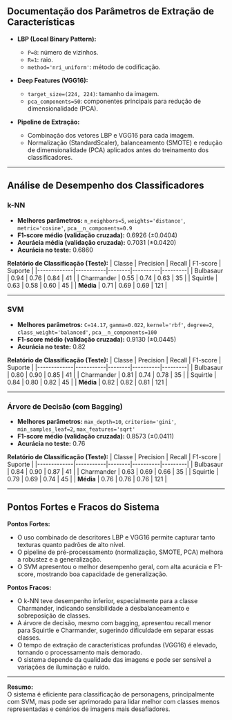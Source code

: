 ## Documentação dos Parâmetros de Extração de Características

- **LBP (Local Binary Pattern):**
  - `P=8`: número de vizinhos.
  - `R=1`: raio.
  - `method='nri_uniform'`: método de codificação.

- **Deep Features (VGG16):**
  - `target_size=(224, 224)`: tamanho da imagem.
  - `pca_components=50`: componentes principais para redução de dimensionalidade (PCA).

- **Pipeline de Extração:**
  - Combinação dos vetores LBP e VGG16 para cada imagem.
  - Normalização (StandardScaler), balanceamento (SMOTE) e redução de dimensionalidade (PCA) aplicados antes do treinamento dos classificadores.

---

## Análise de Desempenho dos Classificadores

### k-NN
- **Melhores parâmetros:** `n_neighbors=5`, `weights='distance'`, `metric='cosine'`, `pca__n_components=0.9`
- **F1-score médio (validação cruzada):** 0.6926 (±0.0404)
- **Acurácia média (validação cruzada):** 0.7031 (±0.0420)
- **Acurácia no teste:** 0.6860

**Relatório de Classificação (Teste):**
| Classe      | Precision | Recall | F1-score | Suporte |
|-------------|-----------|--------|----------|---------|
| Bulbasaur   | 0.94      | 0.76   | 0.84     | 41      |
| Charmander  | 0.55      | 0.74   | 0.63     | 35      |
| Squirtle    | 0.63      | 0.58   | 0.60     | 45      |
| **Média**   | 0.71      | 0.69   | 0.69     | 121     |

---

### SVM
- **Melhores parâmetros:** `C=14.17`, `gamma=0.022`, `kernel='rbf'`, `degree=2`, `class_weight='balanced'`, `pca__n_components=100`
- **F1-score médio (validação cruzada):** 0.9130 (±0.0445)
- **Acurácia no teste:** 0.82

**Relatório de Classificação (Teste):**
| Classe      | Precision | Recall | F1-score | Suporte |
|-------------|-----------|--------|----------|---------|
| Bulbasaur   | 0.80      | 0.90   | 0.85     | 41      |
| Charmander  | 0.81      | 0.74   | 0.78     | 35      |
| Squirtle    | 0.84      | 0.80   | 0.82     | 45      |
| **Média**   | 0.82      | 0.82   | 0.81     | 121     |

---

### Árvore de Decisão (com Bagging)
- **Melhores parâmetros:** `max_depth=10`, `criterion='gini'`, `min_samples_leaf=2`, `max_features='sqrt'`
- **F1-score médio (validação cruzada):** 0.8573 (±0.0411)
- **Acurácia no teste:** 0.76

**Relatório de Classificação (Teste):**
| Classe      | Precision | Recall | F1-score | Suporte |
|-------------|-----------|--------|----------|---------|
| Bulbasaur   | 0.84      | 0.90   | 0.87     | 41      |
| Charmander  | 0.63      | 0.69   | 0.66     | 35      |
| Squirtle    | 0.79      | 0.69   | 0.74     | 45      |
| **Média**   | 0.76      | 0.76   | 0.76     | 121     |

---

## Pontos Fortes e Fracos do Sistema

**Pontos Fortes:**
- O uso combinado de descritores LBP e VGG16 permite capturar tanto texturas quanto padrões de alto nível.
- O pipeline de pré-processamento (normalização, SMOTE, PCA) melhora a robustez e a generalização.
- O SVM apresentou o melhor desempenho geral, com alta acurácia e F1-score, mostrando boa capacidade de generalização.

**Pontos Fracos:**
- O k-NN teve desempenho inferior, especialmente para a classe Charmander, indicando sensibilidade a desbalanceamento e sobreposição de classes.
- A árvore de decisão, mesmo com bagging, apresentou recall menor para Squirtle e Charmander, sugerindo dificuldade em separar essas classes.
- O tempo de extração de características profundas (VGG16) é elevado, tornando o processamento mais demorado.
- O sistema depende da qualidade das imagens e pode ser sensível a variações de iluminação e ruído.

---

**Resumo:**  
O sistema é eficiente para classificação de personagens, principalmente com SVM, mas pode ser aprimorado para lidar melhor com classes menos representadas e cenários de imagens mais desafiadores.